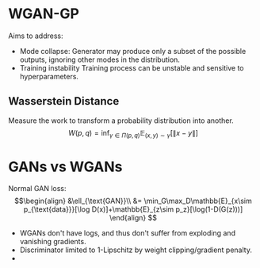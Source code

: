 # WGAN-GP
Aims to address:
- Mode collapse:
	Generator may produce only a subset of the possible outputs, ignoring other modes in the distribution.
- Training instability
	Training process can be unstable and sensitive to hyperparameters.
## Wasserstein Distance
Measure the work to transform a probability distribution into another.
$$
W(p,q) = \inf_{\gamma\in\Pi(p,q)}\mathbb{E}_{(x,y)\sim \gamma}[\|x- y\|]
$$
# GANs vs WGANs
Normal GAN loss:
$$\begin{align}
&\ell_{\text{GAN}}\\ &= \min_G\max_D\mathbb{E}_{x\sim p_{\text{data}}}[\log D(x)]+\mathbb{E}_{z\sim p_z}[\log(1-D(G(z)))]
\end{align}
$$
- WGANs don't have logs, and thus don't suffer from exploding and vanishing gradients.
- Discriminator limited to $1$-Lipschitz by weight clipping/gradient penalty.
- 